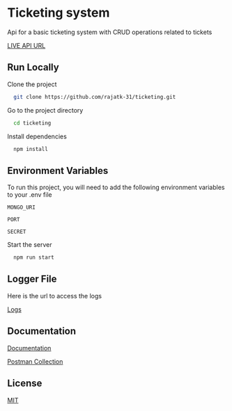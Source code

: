 # Ticketing system

Api for a basic ticketing system with CRUD operations related to tickets

[LIVE API URL](https://ticketing-skrate.herokuapp.com/)
## Run Locally

Clone the project

```bash
  git clone https://github.com/rajatk-31/ticketing.git
```

Go to the project directory

```bash
  cd ticketing
```

Install dependencies

```bash
  npm install
```

## Environment Variables

To run this project, you will need to add the following environment variables to your .env file

`MONGO_URI`

`PORT`

`SECRET`

Start the server

```bash
  npm run start
```

## Logger File

Here is the url to access the logs

[Logs](https://ticketing-skrate.herokuapp.com/logs)



## Documentation

[Documentation](https://ticketing-skrate.herokuapp.com/)

[Postman Collection](https://www.getpostman.com/collections/a73670ddaeb169715d7c)








## License
[MIT](https://choosealicense.com/licenses/mit/)
